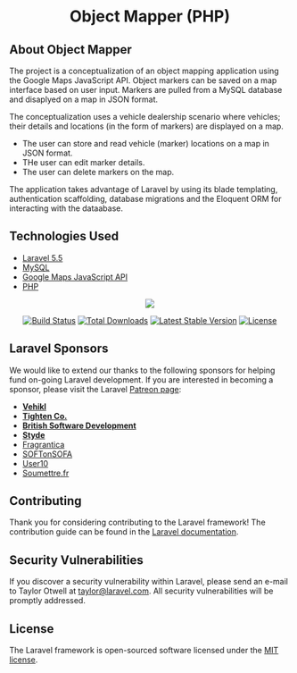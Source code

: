 <h1 align="center">Object Mapper (PHP) </h1>

## About Object Mapper
The project is a conceptualization of an object mapping application using the Google Maps JavaScript API. Object markers can be saved on a map interface based on user input. Markers are pulled from a MySQL database and disaplyed on a map in JSON format. 

The conceptualization uses a vehicle dealership scenario where vehicles; their details and locations (in the form of markers) are displayed on a map. 

- The user can store and read vehicle (marker) locations on a map in JSON format. 
- THe user can edit marker details. 
- The user can delete markers on the map. 

The application takes advantage of Laravel by using its blade templating, authentication scaffolding, database migrations and the Eloquent ORM for interacting with the dataabase. 

## Technologies Used
- [Laravel 5.5](https://laravel.com/docs/5.5/)
- [MySQL](https://dev.mysql.com/doc/)
- [Google Maps JavaScript API](https://developers.google.com/maps/documentation/javascript/tutorial)
- [PHP](http://php.net/)


<p align="center"><img src="https://laravel.com/assets/img/components/logo-laravel.svg"></p>

<p align="center">
<a href="https://travis-ci.org/laravel/framework"><img src="https://travis-ci.org/laravel/framework.svg" alt="Build Status"></a>
<a href="https://packagist.org/packages/laravel/framework"><img src="https://poser.pugx.org/laravel/framework/d/total.svg" alt="Total Downloads"></a>
<a href="https://packagist.org/packages/laravel/framework"><img src="https://poser.pugx.org/laravel/framework/v/stable.svg" alt="Latest Stable Version"></a>
<a href="https://packagist.org/packages/laravel/framework"><img src="https://poser.pugx.org/laravel/framework/license.svg" alt="License"></a>
</p>

## Laravel Sponsors

We would like to extend our thanks to the following sponsors for helping fund on-going Laravel development. If you are interested in becoming a sponsor, please visit the Laravel [Patreon page](http://patreon.com/taylorotwell):

- **[Vehikl](http://vehikl.com)**
- **[Tighten Co.](https://tighten.co)**
- **[British Software Development](https://www.britishsoftware.co)**
- **[Styde](https://styde.net)**
- [Fragrantica](https://www.fragrantica.com)
- [SOFTonSOFA](https://softonsofa.com/)
- [User10](https://user10.com)
- [Soumettre.fr](https://soumettre.fr/)

## Contributing

Thank you for considering contributing to the Laravel framework! The contribution guide can be found in the [Laravel documentation](http://laravel.com/docs/contributions).

## Security Vulnerabilities

If you discover a security vulnerability within Laravel, please send an e-mail to Taylor Otwell at taylor@laravel.com. All security vulnerabilities will be promptly addressed.

## License

The Laravel framework is open-sourced software licensed under the [MIT license](http://opensource.org/licenses/MIT).
